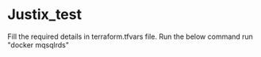 # Justix_test

Fill the required details in terraform.tfvars file.
Run the below command 
run "docker mqsqlrds"

